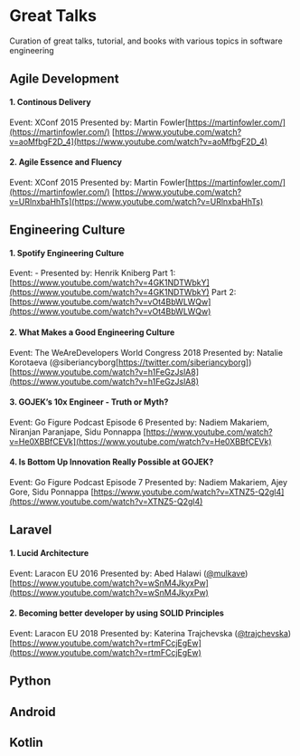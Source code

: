 # Great Talks
Curation of great talks, tutorial, and books with various topics in software engineering

## Agile Development

#### 1. Continous Delivery
Event: XConf 2015
Presented by: Martin Fowler[https://martinfowler.com/](https://martinfowler.com/)
[https://www.youtube.com/watch?v=aoMfbgF2D_4](https://www.youtube.com/watch?v=aoMfbgF2D_4)

#### 2. Agile Essence and Fluency
Event: XConf 2015
Presented by: Martin Fowler[https://martinfowler.com/](https://martinfowler.com/)
[https://www.youtube.com/watch?v=URlnxbaHhTs](https://www.youtube.com/watch?v=URlnxbaHhTs)

## Engineering Culture

#### 1. Spotify Engineering Culture
Event: -
Presented by: Henrik Kniberg
Part 1: [https://www.youtube.com/watch?v=4GK1NDTWbkY](https://www.youtube.com/watch?v=4GK1NDTWbkY)
Part 2: [https://www.youtube.com/watch?v=vOt4BbWLWQw](https://www.youtube.com/watch?v=vOt4BbWLWQw)

#### 2. What Makes a Good Engineering Culture 
Event: The WeAreDevelopers World Congress 2018
Presented by: Natalie Korotaeva (@siberiancyborg[https://twitter.com/siberiancyborg])
[https://www.youtube.com/watch?v=h1FeGzJslA8](https://www.youtube.com/watch?v=h1FeGzJslA8)


#### 3. GOJEK’s 10x Engineer - Truth or Myth?
Event: Go Figure Podcast Episode 6
Presented by: Nadiem Makariem, Niranjan Paranjape, Sidu Ponnappa
[https://www.youtube.com/watch?v=He0XBBfCEVk](https://www.youtube.com/watch?v=He0XBBfCEVk)

#### 4. Is Bottom Up Innovation Really Possible at GOJEK?
Event: Go Figure Podcast Episode 7
Presented by: Nadiem Makariem, Ajey Gore, Sidu Ponnappa
[https://www.youtube.com/watch?v=XTNZ5-Q2gl4](https://www.youtube.com/watch?v=XTNZ5-Q2gl4)

## Laravel

#### 1. Lucid Architecture
Event: Laracon EU 2016
Presented by: Abed Halawi ([@mulkave](https://github.com/Mulkave))
[https://www.youtube.com/watch?v=wSnM4JkyxPw](https://www.youtube.com/watch?v=wSnM4JkyxPw)

#### 2. Becoming better developer by using SOLID Principles
Event: Laracon EU 2018
Presented by: Katerina Trajchevska ([@trajchevska](https://github.com/trajchevska))
[https://www.youtube.com/watch?v=rtmFCcjEgEw](https://www.youtube.com/watch?v=rtmFCcjEgEw)

## Python

## Android

## Kotlin

